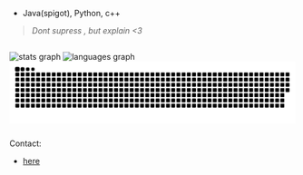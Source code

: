 - Java(spigot), Python, c++

> _Dont supress , but explain <3_
<h2 align="left"></h2>

###

<div align="left">
  <img src="https://github-readme-stats.vercel.app/api?hide_title=false&hide_rank=false&show_icons=true&include_all_commits=true&count_private=true&disable_animations=false&theme=discord_old_blurple&locale=en&hide_border=true&username=codesyncio" height="150" alt="stats graph"  />
  <img src="https://github-readme-stats.vercel.app/api/top-langs?locale=en&hide_title=false&layout=compact&card_width=320&langs_count=5&theme=discord_old_blurple&hide_border=true&username=codesyncio" height="150" alt="languages graph"  />
</div>

<img src="https://raw.githubusercontent.com/Codesyncio/Codesyncio/output/snake.svg" alt="Snake animation"/>

###
###
Contact:
* [here](https://CodeSyncio.github.io/)


<!---
ferrevdd/ferrevdd is a ✨ special ✨ repository because its `README.md` (this file) appears on your GitHub profile.
You can click the Preview link to take a look at your changes.
--->

